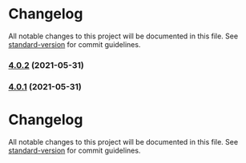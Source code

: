 # Changelog

All notable changes to this project will be documented in this file. See [standard-version](https://github.com/conventional-changelog/standard-version) for commit guidelines.

### [4.0.2](https://github.com/doubtfire-lms/doubtfire-deploy/compare/v4.0.0...v4.0.2) (2021-05-31)

### [4.0.1](https://github.com/doubtfire-lms/doubtfire-deploy/compare/v4.0.0...v4.0.1) (2021-05-31)

# Changelog

All notable changes to this project will be documented in this file. See [standard-version](https://github.com/conventional-changelog/standard-version) for commit guidelines.
